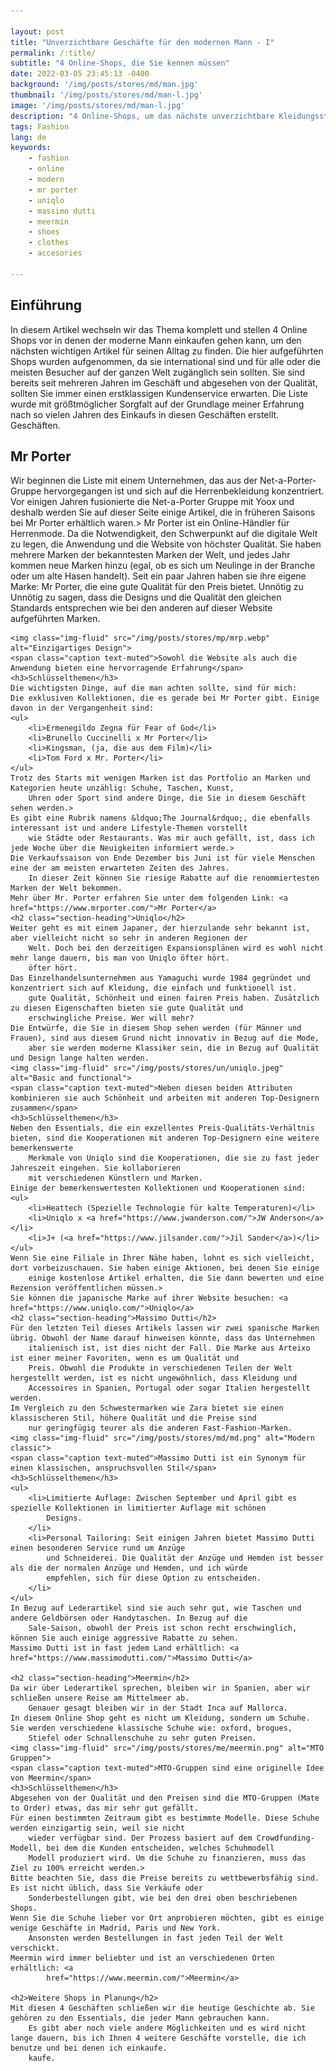 ```yaml
---

layout: post
title: "Unverzichtbare Geschäfte für den modernen Mann - I"
permalink: /:title/
subtitle: "4 Online-Shops, die Sie kennen müssen"
date: 2022-03-05 23:45:13 -0400
background: '/img/posts/stores/md/man.jpg'
thumbnail: '/img/posts/stores/md/man-l.jpg'
image: '/img/posts/stores/md/man-l.jpg'
description: "4 Online-Shops, um das nächste unverzichtbare Kleidungsstück zu finden. Es handelt sich um die Shops Mr Porter, Uniqlo, Massimo Dutti und Meermin."
tags: Fashion
lang: de
keywords:
    - fashion
    - online
    - modern
    - mr porter
    - uniqlo
    - massimo dutti
    - meermin
    - shoes
    - clothes
    - accesories

---
```




<h2 class="section-heading">Einführung</h2>
<div class="text-article">In diesem Artikel wechseln wir das Thema komplett und stellen 4 Online Shops vor
    in denen der moderne Mann einkaufen gehen kann, um den nächsten wichtigen Artikel für seinen Alltag zu finden.
    Die hier aufgeführten Shops wurden aufgenommen, da sie international sind und für alle oder die meisten Besucher auf der ganzen Welt zugänglich sein sollten.
        Sie sind bereits seit mehreren Jahren im Geschäft und abgesehen von der Qualität,
        sollten Sie immer einen erstklassigen Kundenservice erwarten.
    Die Liste wurde mit größtmöglicher Sorgfalt auf der Grundlage meiner Erfahrung nach so vielen Jahren des Einkaufs in diesen Geschäften erstellt.
        Geschäften.
    <h2 class="section-heading">Mr Porter</h2>
    Wir beginnen die Liste mit einem Unternehmen, das aus der Net-a-Porter-Gruppe hervorgegangen ist und sich auf die Herrenbekleidung konzentriert.
        Vor einigen Jahren fusionierte die Net-a-Porter Gruppe mit Yoox und deshalb werden Sie auf dieser Seite einige
        Artikel, die in früheren Saisons bei Mr Porter erhältlich waren.>
    Mr Porter ist ein Online-Händler für Herrenmode. Da die Notwendigkeit, den Schwerpunkt auf die digitale Welt zu legen, die
        Anwendung und die Website von höchster Qualität. Sie haben mehrere Marken der bekanntesten Marken der
        Welt, und jedes Jahr kommen neue Marken hinzu (egal, ob es sich um Neulinge in der Branche oder um alte Hasen handelt).
    Seit ein paar Jahren haben sie ihre eigene Marke: Mr Porter, die eine gute Qualität für den Preis bietet. Unnötig zu
        Unnötig zu sagen, dass die Designs und die Qualität den gleichen Standards entsprechen wie bei den anderen auf dieser Website aufgeführten Marken.

    <img class="img-fluid" src="/img/posts/stores/mp/mrp.webp" alt="Einzigartiges Design">
    <span class="caption text-muted">Sowohl die Website als auch die Anwendung bieten eine hervorragende Erfahrung</span>
    <h3>Schlüsselthemen</h3>
    Die wichtigsten Dinge, auf die man achten sollte, sind für mich:
    Die exklusiven Kollektionen, die es gerade bei Mr Porter gibt. Einige davon in der Vergangenheit sind:
    <ul>
        <li>Ermenegildo Zegna für Fear of God</li>
        <li>Brunello Cuccinelli x Mr Porter</li>
        <li>Kingsman, (ja, die aus dem Film)</li>
        <li>Tom Ford x Mr. Porter</li>
    </ul>
    Trotz des Starts mit wenigen Marken ist das Portfolio an Marken und Kategorien heute unzählig: Schuhe, Taschen, Kunst,
        Uhren oder Sport sind andere Dinge, die Sie in diesem Geschäft sehen werden.>
    Es gibt eine Rubrik namens &ldquo;The Journal&rdquo;, die ebenfalls interessant ist und andere Lifestyle-Themen vorstellt
        wie Städte oder Restaurants. Was mir auch gefällt, ist, dass ich jede Woche über die Neuigkeiten informiert werde.>
    Die Verkaufssaison von Ende Dezember bis Juni ist für viele Menschen eine der am meisten erwarteten Zeiten des Jahres.
        In dieser Zeit können Sie riesige Rabatte auf die renommiertesten Marken der Welt bekommen. 
    Mehr über Mr. Porter erfahren Sie unter dem folgenden Link: <a href="https://www.mrporter.com/">Mr Porter</a>
    <h2 class="section-heading">Uniqlo</h2>
    Weiter geht es mit einem Japaner, der hierzulande sehr bekannt ist, aber vielleicht nicht so sehr in anderen Regionen der
        Welt. Doch bei den derzeitigen Expansionsplänen wird es wohl nicht mehr lange dauern, bis man von Uniqlo öfter hört.
        öfter hört.
    Das Einzelhandelsunternehmen aus Yamaguchi wurde 1984 gegründet und konzentriert sich auf Kleidung, die einfach und funktionell ist.
        gute Qualität, Schönheit und einen fairen Preis haben. Zusätzlich zu diesen Eigenschaften bieten sie gute Qualität und
        erschwingliche Preise. Wer will mehr?
    Die Entwürfe, die Sie in diesem Shop sehen werden (für Männer und Frauen), sind aus diesem Grund nicht innovativ in Bezug auf die Mode,
        aber sie werden moderne Klassiker sein, die in Bezug auf Qualität und Design lange halten werden.
    <img class="img-fluid" src="/img/posts/stores/un/uniqlo.jpeg" alt="Basic and functional">
    <span class="caption text-muted">Neben diesen beiden Attributen kombinieren sie auch Schönheit und arbeiten mit anderen Top-Designern zusammen</span>
    <h3>Schlüsselthemen</h3>
    Neben den Essentials, die ein exzellentes Preis-Qualitäts-Verhältnis bieten, sind die Kooperationen mit anderen Top-Designern eine weitere bemerkenswerte
        Merkmale von Uniqlo sind die Kooperationen, die sie zu fast jeder Jahreszeit eingehen. Sie kollaborieren
        mit verschiedenen Künstlern und Marken.
    Einige der bemerkenswertesten Kollektionen und Kooperationen sind:
    <ul>
        <li>Heattech (Spezielle Technologie für kalte Temperaturen)</li>
        <li>Uniqlo x <a href="https://www.jwanderson.com/">JW Anderson</a></li>
        <li>J+ (<a href="https://www.jilsander.com/">Jil Sander</a>)</li>
    </ul>
    Wenn Sie eine Filiale in Ihrer Nähe haben, lohnt es sich vielleicht, dort vorbeizuschauen. Sie haben einige Aktionen, bei denen Sie einige
        einige kostenlose Artikel erhalten, die Sie dann bewerten und eine Rezension veröffentlichen müssen.>
    Sie können die japanische Marke auf ihrer Website besuchen: <a href="https://www.uniqlo.com/">Uniqlo</a>
    <h2 class="section-heading">Massimo Dutti</h2>
    Für den letzten Teil dieses Artikels lassen wir zwei spanische Marken übrig. Obwohl der Name darauf hinweisen könnte, dass das Unternehmen
        italienisch ist, ist dies nicht der Fall. Die Marke aus Arteixo ist einer meiner Favoriten, wenn es um Qualität und
        Preis. Obwohl die Produkte in verschiedenen Teilen der Welt hergestellt werden, ist es nicht ungewöhnlich, dass Kleidung und
        Accessoires in Spanien, Portugal oder sogar Italien hergestellt werden.
    Im Vergleich zu den Schwestermarken wie Zara bietet sie einen klassischeren Stil, höhere Qualität und die Preise sind
        nur geringfügig teurer als die anderen Fast-Fashion-Marken.
    <img class="img-fluid" src="/img/posts/stores/md/md.png" alt="Modern classic">
    <span class="caption text-muted">Massimo Dutti ist ein Synonym für einen klassischen, anspruchsvollen Stil</span>
    <h3>Schlüsselthemen</h3>
    <ul>
        <li>Limitierte Auflage: Zwischen September und April gibt es spezielle Kollektionen in limitierter Auflage mit schönen
            Designs.
        </li>
        <li>Personal Tailoring: Seit einigen Jahren bietet Massimo Dutti einen besonderen Service rund um Anzüge
            und Schneiderei. Die Qualität der Anzüge und Hemden ist besser als die der normalen Anzüge und Hemden, und ich würde
            empfehlen, sich für diese Option zu entscheiden.
        </li>
    </ul>
    In Bezug auf Lederartikel sind sie auch sehr gut, wie Taschen und andere Geldbörsen oder Handytaschen. In Bezug auf die
        Sale-Saison, obwohl der Preis ist schon recht erschwinglich, können Sie auch einige aggressive Rabatte zu sehen.
    Massimo Dutti ist in fast jedem Land erhältlich: <a href="https://www.massimodutti.com/">Massimo Dutti</a>

    <h2 class="section-heading">Meermin</h2>
    Da wir über Lederartikel sprechen, bleiben wir in Spanien, aber wir schließen unsere Reise am Mittelmeer ab.
        Genauer gesagt bleiben wir in der Stadt Inca auf Mallorca.
    In diesem Online Shop geht es nicht um Kleidung, sondern um Schuhe. Sie werden verschiedene klassische Schuhe wie: oxford, brogues,
        Stiefel oder Schnallenschuhe zu sehr guten Preisen.
    <img class="img-fluid" src="/img/posts/stores/me/meermin.png" alt="MTO Gruppen">
    <span class="caption text-muted">MTO-Gruppen sind eine originelle Idee von Meermin</span>
    <h3>Schlüsselthemen</h3>
    Abgesehen von der Qualität und den Preisen sind die MTO-Gruppen (Mate to Order) etwas, das mir sehr gut gefällt.
    Für einen bestimmten Zeitraum gibt es bestimmte Modelle. Diese Schuhe werden einzigartig sein, weil sie nicht
        wieder verfügbar sind. Der Prozess basiert auf dem Crowdfunding-Modell, bei dem die Kunden entscheiden, welches Schuhmodell
        Modell produziert wird. Um die Schuhe zu finanzieren, muss das Ziel zu 100% erreicht werden.>
    Bitte beachten Sie, dass die Preise bereits zu wettbewerbsfähig sind. Es ist nicht üblich, dass Sie Verkäufe oder
        Sonderbestellungen gibt, wie bei den drei oben beschriebenen Shops.
    Wenn Sie die Schuhe lieber vor Ort anprobieren möchten, gibt es einige wenige Geschäfte in Madrid, Paris und New York.
        Ansonsten werden Bestellungen in fast jeden Teil der Welt verschickt.
    Meermin wird immer beliebter und ist an verschiedenen Orten erhältlich: <a
            href="https://www.meermin.com/">Meermin</a>

    <h2>Weitere Shops in Planung</h2>
    Mit diesen 4 Geschäften schließen wir die heutige Geschichte ab. Sie gehören zu den Essentials, die jeder Mann gebrauchen kann.
        Es gibt aber noch viele andere Möglichkeiten und es wird nicht lange dauern, bis ich Ihnen 4 weitere Geschäfte vorstelle, die ich benutze und bei denen ich einkaufe.
        kaufe.
 </div>